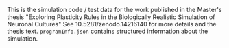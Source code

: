 This is the simulation code / test data for the work published in the Master's thesis "Exploring Plasticity Rules in the Biologically Realistic Simulation of Neuronal Cultures"
See 10.5281/zenodo.14216140 for more details and the thesis text. `programInfo.json` contains structured information about the simulation.
